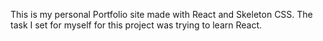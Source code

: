 This is my personal Portfolio site made with React and Skeleton CSS. The task I set for myself for this project was trying to learn React.

